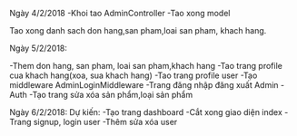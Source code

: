 Ngày 4/2/2018
-Khoi tao AdminController
-Tao xong model

Tao xong danh sach don hang,san pham,loai san pham, khach hang.

Ngày 5/2/2018:

-Them don hang, san pham, loai san pham,khach hang
-Tao trang profile cua khach hang(xoa, sua khach hang)
-Tao trang profile user 
-Tạo middleware AdminLoginMiddleware
-Trang đăng nhập đăng xuất Admin
-Auth
-Tạo trang sửa xóa sản phẩm,loại sản phẩm

Ngày 6/2/2018: 
Dự kiến: 
  -Tạo trang dashboard
  -Cắt xong giao diện index
  -Trang signup, login user 
  -Thêm sửa xóa user
